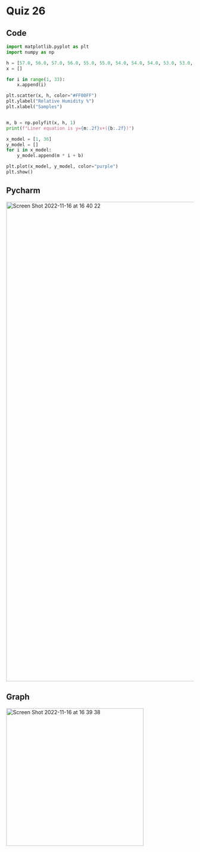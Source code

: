 # Quiz 26


## Code
```.py
import matplotlib.pyplot as plt
import numpy as np

h = [57.0, 56.0, 57.0, 56.0, 55.0, 55.0, 54.0, 54.0, 54.0, 53.0, 53.0, 54.0, 53.0, 53.0, 52.0, 52.0, 51.0, 51.0, 51.0, 50.0, 50.0, 49.0, 50.0, 49.0, 49.0, 48.0, 49.0, 49.0, 48.0, 48.0, 48.0, 49.0]
x = []

for i in range(1, 33):
    x.append(i)

plt.scatter(x, h, color="#FF00FF")
plt.ylabel("Relative Humidity %")
plt.xlabel("Samples")


m, b = np.polyfit(x, h, 1)
print(f"Liner equation is y={m:.2f}x+({b:.2f})")

x_model = [1, 36]
y_model = []
for i in x_model:
    y_model.append(m * i + b)

plt.plot(x_model, y_model, color="purple")
plt.show()
```

## Pycharm 
<img width="1286" alt="Screen Shot 2022-11-16 at 16 40 22" src="https://user-images.githubusercontent.com/111941990/202117895-322bc332-36d0-4805-bd2e-ef3e8f9fa2cd.png">


## Graph
<img width="369" alt="Screen Shot 2022-11-16 at 16 39 38" src="https://user-images.githubusercontent.com/111941990/202117916-0cc2349b-ee2c-4884-bf05-3ea0d2a53bb1.png">
